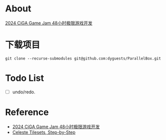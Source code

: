 ﻿# About

[2024 CiGA Game Jam 48小时极限游戏开发](https://www.gmhub.com/jams/cgj2024)

# 下载项目

```shell
git clone --recurse-submodules git@github.com:dyguests/ParallelBox.git
```

# Todo List

- [ ] undo/redo.

# Reference

- [2024 CiGA Game Jam 48小时极限游戏开发](https://www.gmhub.com/jams/cgj2024)
- [Celeste Tilesets, Step-by-Step](https://aran.ink/posts/celeste-tilesets)
